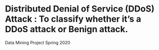 # Distributed Denial of Service (DDoS) Attack : To classify  whether it’s a DDoS attack or Benign attack.
Data Mining Project Spring 2020
